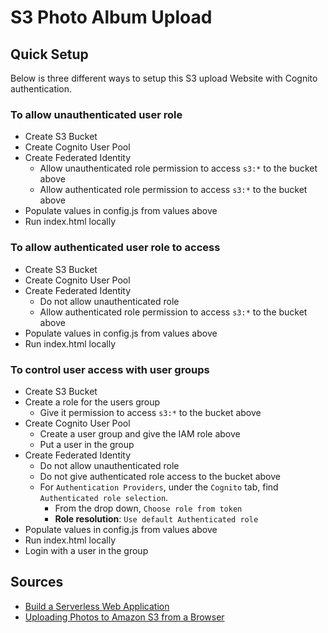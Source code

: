 S3 Photo Album Upload
=====================

## Quick Setup

Below is three different ways to setup this S3 upload Website with Cognito authentication.

### To allow unauthenticated user role

* Create S3 Bucket
* Create Cognito User Pool
* Create Federated Identity
    * Allow unauthenticated role permission to access `s3:*` to the bucket above
    * Allow authenticated role permission to access `s3:*` to the bucket above
* Populate values in config.js from values above
* Run index.html locally

### To allow authenticated user role to access

* Create S3 Bucket
* Create Cognito User Pool
* Create Federated Identity
    * Do not allow unauthenticated role
    * Allow authenticated role permission to access `s3:*` to the bucket above
* Populate values in config.js from values above
* Run index.html locally

### To control user access with user groups

* Create S3 Bucket
* Create a role for the users group
    * Give it permission to access `s3:*` to the bucket above
* Create Cognito User Pool
    * Create a user group and give the IAM role above
    * Put a user in the group
* Create Federated Identity
    * Do not allow unauthenticated role
    * Do not give authenticated role access to the bucket above
    * For `Authentication Providers`, under the `Cognito` tab, find `Authenticated role selection`.
        * From the drop down, `Choose role from token`
        * **Role resolution**: `Use default Authenticated role`
* Populate values in config.js from values above
* Run index.html locally
* Login with a user in the group


## Sources

* [Build a Serverless Web Application](https://aws.amazon.com/getting-started/serverless-web-app/)
* [Uploading Photos to Amazon S3 from a Browser](https://docs.aws.amazon.com/sdk-for-javascript/v2/developer-guide/s3-example-photo-album.html)